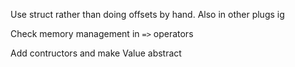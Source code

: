 Use struct rather than doing offsets by hand.
Also in other plugs ig

Check memory management in `=>` operators

Add contructors and make Value abstract
